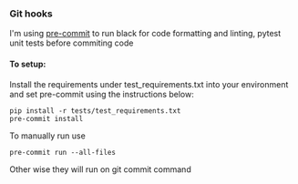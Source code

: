 






### Git hooks
I'm using [pre-commit]( https://pre-commit.com) to run black for code formatting and linting, pytest unit tests before
commiting code

#### To setup:

Install the requirements under test_requirements.txt into your environment and set pre-commit using the instructions below:
```shell
pip install -r tests/test_requirements.txt
pre-commit install

```
To manually run use

```shell
pre-commit run --all-files
```
Other wise they will run on git commit command

